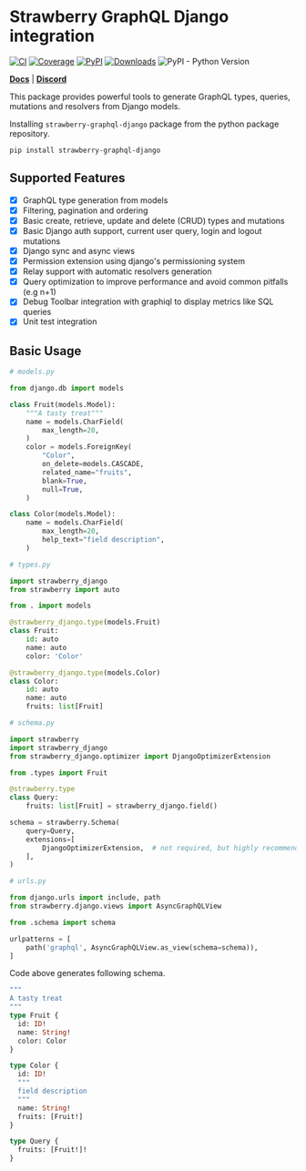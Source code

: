 # Strawberry GraphQL Django integration

[![CI](https://github.com/strawberry-graphql/strawberry-django/actions/workflows/main.yml/badge.svg)](https://github.com/strawberry-graphql/strawberry-django/actions/workflows/main.yml)
[![Coverage](https://codecov.io/gh/strawberry-graphql/strawberry-django/branch/main/graph/badge.svg?token=JNH6PUYh3e)](https://codecov.io/gh/strawberry-graphql/strawberry-django)
[![PyPI](https://img.shields.io/pypi/v/strawberry-graphql-django)](https://pypi.org/project/strawberry-graphql-django/)
[![Downloads](https://pepy.tech/badge/strawberry-graphql-django)](https://pepy.tech/project/strawberry-graphql-django)
![PyPI - Python Version](https://img.shields.io/pypi/pyversions/strawberry-graphql-django)

[**Docs**](https://strawberry-graphql.github.io/strawberry-django/) | [**Discord**](https://strawberry.rocks/discord)

This package provides powerful tools to generate GraphQL types, queries,
mutations and resolvers from Django models.

Installing `strawberry-graphql-django` package from the python package repository.

```shell
pip install strawberry-graphql-django
```

## Supported Features

- [x] GraphQL type generation from models
- [x] Filtering, pagination and ordering
- [x] Basic create, retrieve, update and delete (CRUD) types and mutations
- [x] Basic Django auth support, current user query, login and logout mutations
- [x] Django sync and async views
- [x] Permission extension using django's permissioning system
- [x] Relay support with automatic resolvers generation
- [x] Query optimization to improve performance and avoid common pitfalls (e.g n+1)
- [x] Debug Toolbar integration with graphiql to display metrics like SQL queries
- [x] Unit test integration

## Basic Usage

```python
# models.py

from django.db import models

class Fruit(models.Model):
    """A tasty treat"""
    name = models.CharField(
        max_length=20,
    )
    color = models.ForeignKey(
        "Color",
        on_delete=models.CASCADE,
        related_name="fruits",
        blank=True,
        null=True,
    )

class Color(models.Model):
    name = models.CharField(
        max_length=20,
        help_text="field description",
    )
```

```python
# types.py

import strawberry_django
from strawberry import auto

from . import models

@strawberry_django.type(models.Fruit)
class Fruit:
    id: auto
    name: auto
    color: 'Color'

@strawberry_django.type(models.Color)
class Color:
    id: auto
    name: auto
    fruits: list[Fruit]
```

```python
# schema.py

import strawberry
import strawberry_django
from strawberry_django.optimizer import DjangoOptimizerExtension

from .types import Fruit

@strawberry.type
class Query:
    fruits: list[Fruit] = strawberry_django.field()

schema = strawberry.Schema(
    query=Query,
    extensions=[
        DjangoOptimizerExtension,  # not required, but highly recommended
    ],
)
```

```python
# urls.py

from django.urls import include, path
from strawberry.django.views import AsyncGraphQLView

from .schema import schema

urlpatterns = [
    path('graphql', AsyncGraphQLView.as_view(schema=schema)),
]
```

Code above generates following schema.

```graphql
"""
A tasty treat
"""
type Fruit {
  id: ID!
  name: String!
  color: Color
}

type Color {
  id: ID!
  """
  field description
  """
  name: String!
  fruits: [Fruit!]
}

type Query {
  fruits: [Fruit!]!
}
```
